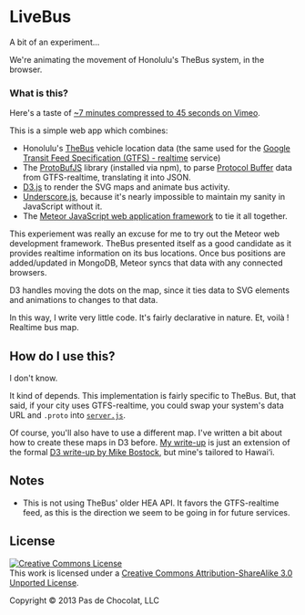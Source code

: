 # LiveBus

A bit of an experiment...

We're animating the movement of Honolulu's TheBus system, in the browser.

### What is this?

Here's a taste of [~7 minutes compressed to 45 seconds on Vimeo](http://vimeo.com/70266760).

This is a simple web app which combines:

* Honolulu's [TheBus](http://www.thebus.org) vehicle location data (the same used for the [Google Transit Feed Specification (GTFS) - realtime](https://developers.google.com/transit/gtfs-realtime/) service)
* The [ProtoBufJS](https://github.com/dcodeIO/ProtoBuf.js) library (installed via npm), to parse [Protocol Buffer](https://developers.google.com/protocol-buffers/) data from GTFS-realtime, translating it into JSON.
* [D3.js](http://d3js.org) to render the SVG maps and animate bus activity.
* [Underscore.js](http://underscorejs.org), because it's nearly impossible to maintain my sanity in JavaScript without it.
* The [Meteor JavaScript web application framework](http://meteor.com) to tie it all together.

This experiement was really an excuse for me to try out the Meteor web development framework. TheBus presented itself as a good candidate as it provides realtime information on its bus locations. Once bus positions are added/updated in MongoDB, Meteor syncs that data with any connected browsers. 

D3 handles moving the dots on the map, since it ties data to SVG elements and animations to changes to that data.

In this way, I write very little code. It's fairly declarative in nature. Et, voilà ! Realtime bus map.

## How do I use this?

I don't know.

It kind of depends. This implementation is fairly specific to TheBus. But, that said, if your city uses GTFS-realtime, you could swap your system's data URL and `.proto` into [`server.js`](https://github.com/PasDeChocolat/LiveBus/blob/master/server/server.js).

Of course, you'll also have to use a different map. I've written a bit about how to create these maps in D3 before. [My write-up](http://pasdechocolat.com/2013/05/03/mapping-hawaii/) is just an extension of the formal [D3 write-up by Mike Bostock](http://bost.ocks.org/mike/map/), but mine's tailored to Hawai‘i.

## Notes

* This is not using TheBus' older HEA API. It favors the GTFS-realtime feed, as this is the direction we seem to be going in for future services.

## License

<a rel="license" href="http://creativecommons.org/licenses/by-sa/3.0/"><img alt="Creative Commons License" style="border-width:0" src="http://i.creativecommons.org/l/by-sa/3.0/88x31.png" /></a><br />This work is licensed under a <a rel="license" href="http://creativecommons.org/licenses/by-sa/3.0/">Creative Commons Attribution-ShareAlike 3.0 Unported License</a>.

Copyright © 2013 Pas de Chocolat, LLC